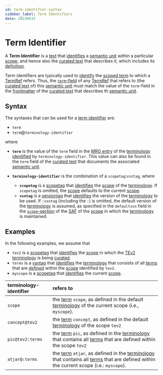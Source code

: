 ```yaml
---
id: term-identifier-syntax
sidebar_label: Term Identifiers
date: 20230915
---
```

# Term Identifier

A **Term Identifier** is a [text](identifier@) that [identifies](@) a [semantic unit](@) within a particular [scope](@), and hence also the [curated text](@) that describes it, which includes its [definition](@). 

Term identifiers are typically used to [identify](@) the [scoped term](@) to which a [TermRef](@) refers. Thus, the [`term`-field](/docs/spec-syntax/term-ref-syntax#term) of any [TermRef](@) that refers to (the [curated text](@) of) this [semantic unit](@) must match the value of the `term`-field in the [frontmatter](@) of the [curated text](@) that describes th [semantic unit](@).

## Syntax

The syntaxes that can be used for a [term identifier](@) are: 

- `term`
- `term`@`terminology-identifier`

where

- **`term`** is the value of the `term` field in the [MRG entry](@) of the [terminology](@) [identified](@) by `terminology-identifier`. This value can also be found in the `term` field of the [curated text](@) that documents the associated [semantic unit](@).

- **`terminology-identifier`** is the combination of a `scopetag`:`vsntag`, where

  - **`scopetag`** is a [scopetag](@) that [identifies](@) the [scope](@) of the [terminology](@). If `scopetag` is omitted, the [scope](@) defaults to the current [scope](@).
  - **`vsntag`** is a [versiontag](@) that [identifies](@) the  version of the [terminology](@) to be used. If `:vsntag` (including the `:`) is omitted, the default version of the [terminology](@) is assumed, as specified in the `defaultvsn` field in the [`scope`-section](/docs/spec-files/saf#scope-section) of the [SAF](@) of the [scope](@) in which the [terminology](@) is maintained.

## Examples

In the following examples, we assume that 
- `tev2` is a [scopetag](@) that [identifies](@) the [scope](@) in which the [TEv2](@) [terminology](@) is being [curated](@). 
- `terms` is a [vsntag](@) that [identifies](@) the [terminology](@) that consists of all [terms](@) that are [defined](@) within the [scope](@) identified by `tev2`.
- `myscope` is a [scopetag](@) that [identifies](@) the current [scope](@).

| terminology-identifier | refers to |
| :--------------------- | :-------- |
| `scope`                | the [term](@) `scope`, as defined in the default [terminology](@) of the current scope (i.e., `myscope`). |
| `concept@tev2`         | the [term](@) `concept`, as defined in the default [terminology](@) of the scope `tev2` |
| `pic@tev2:terms`       | the [term](@) `pic`, as defined in the [terminology](@) that contains all [terms](@) that are defined within the scope `tev2` |
| `atjar@:terms`         | the [term](@) `atjar`, as defined in the [terminology](@) that contains all [terms](@) that are defined within the current scope (i.e.: `myscope`). |